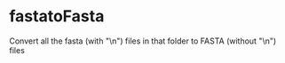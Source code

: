 # fastatoFasta
Convert all the fasta (with "\n") files in that folder to FASTA (without "\n") files
